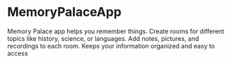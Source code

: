 # MemoryPalaceApp
 Memory Palace app helps you remember things. Create rooms for different topics like history, science, or languages. Add notes, pictures, and recordings to each room. Keeps your information organized and easy to access
